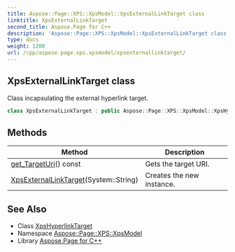 ```yaml
---
title: Aspose::Page::XPS::XpsModel::XpsExternalLinkTarget class
linktitle: XpsExternalLinkTarget
second_title: Aspose.Page for C++
description: 'Aspose::Page::XPS::XpsModel::XpsExternalLinkTarget class. Class incapsulating the external hyperlink target in C++.'
type: docs
weight: 1200
url: /cpp/aspose.page.xps.xpsmodel/xpsexternallinktarget/
---
```

## XpsExternalLinkTarget class


Class incapsulating the external hyperlink target.

```cpp
class XpsExternalLinkTarget : public Aspose::Page::XPS::XpsModel::XpsHyperlinkTarget
```

## Methods

| Method | Description |
| --- | --- |
| [get_TargetUri](./get_targeturi/)() const | Gets the target URI. |
| [XpsExternalLinkTarget](./xpsexternallinktarget/)(System::String) | Creates the new instance. |
## See Also

* Class [XpsHyperlinkTarget](../xpshyperlinktarget/)
* Namespace [Aspose::Page::XPS::XpsModel](../)
* Library [Aspose.Page for C++](../../)
